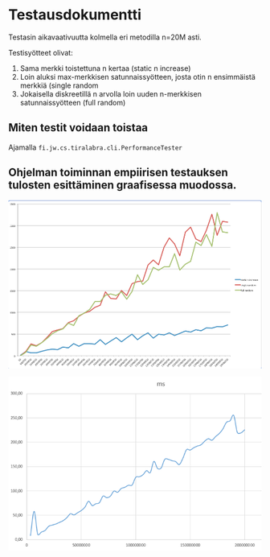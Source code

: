 # Testausdokumentti

Testasin aikavaativuutta kolmella eri metodilla n=20M asti.

Testisyötteet olivat:

1. Sama merkki toistettuna n kertaa (static n increase)
2. Loin aluksi max-merkkisen satunnaissyötteen, josta otin n ensimmäistä merkkiä (single random
3. Jokaisella diskreetillä n arvolla loin uuden n-merkkisen satunnaissyötteen (full random)


## Miten testit voidaan toistaa

Ajamalla ```fi.jw.cs.tiralabra.cli.PerformanceTester```

## Ohjelman toiminnan empiirisen testauksen tulosten esittäminen graafisessa muodossa.

![Huffman encoding performance](huffman-perf-graphs.png "Huffman encoding performance")

![Steganographic encoding performance](stegano-perf-graphs.png "Steganographic encoding performance")

